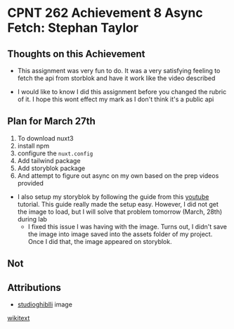 # CPNT 262 Achievement 8 Async Fetch: Stephan Taylor

## Thoughts on this Achievement

- This assignment was very fun to do. It was a very satisfying feeling to fetch the api from storblok and have it work like the video described

- I would like to know I did this assignment before you changed the rubric of it. I hope this wont effect my mark as I don't think it's a public api

## Plan for March 27th

1. To download nuxt3
2. install npm
3. configure the `nuxt.config`
4. Add tailwind package
5. Add storyblok package
6. And attempt to figure out async on my own based on the prep videos provided

- I also setup my storyblok by following the guide from this [youtube](https://www.youtube.com/watch?v=-fQB8FDYLSg&list=PLpiZ2xo9RFsbXq-HUn9AtKUoVB874oKf9) tutorial. This guide really made the setup easy. However, I did not get the image to load, but I will solve that problem tomorrow (March, 28th) during lab
  - I fixed this issue I was having with the image. Turns out, I didn't save the image into image saved into the assets folder of my project. Once I did that, the image appeared on storyblok.

## Not

## Attributions

- [studioghiblli](https://www.ghibli.jp/works/howl/#frame&gid=1&pid=40) image

[wikitext](<https://en.wikipedia.org/wiki/Howl%27s_Moving_Castle_(film)>)
